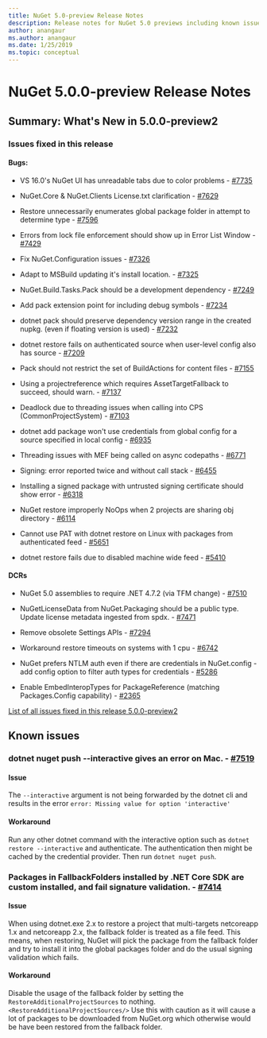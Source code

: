```yaml
---
title: NuGet 5.0-preview Release Notes
description: Release notes for NuGet 5.0 previews including known issues, bug fixes, new features, and DCRs.
author: anangaur
ms.author: anangaur
ms.date: 1/25/2019
ms.topic: conceptual
---
```


# NuGet 5.0.0-preview Release Notes

## Summary: What's New in 5.0.0-preview2

### Issues fixed in this release

#### Bugs:

* VS 16.0's NuGet UI has unreadable tabs due to color problems - [#7735](https://github.com/NuGet/Home/issues/7735)

* NuGet.Core & NuGet.Clients License.txt clarification - [#7629](https://github.com/NuGet/Home/issues/7629)

* Restore unnecessarily enumerates global package folder in attempt to determine type - [#7596](https://github.com/NuGet/Home/issues/7596)

* Errors from lock file enforcement should show up in Error List Window - [#7429](https://github.com/NuGet/Home/issues/7429)

* Fix NuGet.Configuration issues - [#7326](https://github.com/NuGet/Home/issues/7326)

* Adapt to MSBuild updating it's install location.  - [#7325](https://github.com/NuGet/Home/issues/7325)

* NuGet.Build.Tasks.Pack should be a development dependency - [#7249](https://github.com/NuGet/Home/issues/7249)

* Add pack extension point for including debug symbols - [#7234](https://github.com/NuGet/Home/issues/7234)

* dotnet pack should preserve dependency version range in the created nupkg. (even if floating version is used) - [#7232](https://github.com/NuGet/Home/issues/7232)

* dotnet restore fails on authenticated source when user-level config also has source - [#7209](https://github.com/NuGet/Home/issues/7209)

* Pack should not restrict the set of BuildActions for content files - [#7155](https://github.com/NuGet/Home/issues/7155)

* Using a projectreference which requires AssetTargetFallback to succeed, should warn. - [#7137](https://github.com/NuGet/Home/issues/7137)

* Deadlock due to threading issues when calling into CPS (CommonProjectSystem) - [#7103](https://github.com/NuGet/Home/issues/7103)

* dotnet add package won't use credentials from global config for a source specified in local config - [#6935](https://github.com/NuGet/Home/issues/6935)

* Threading issues with MEF being called on async codepaths - [#6771](https://github.com/NuGet/Home/issues/6771)

* Signing:  error reported twice and without call stack - [#6455](https://github.com/NuGet/Home/issues/6455)

* Installing a signed package with untrusted signing certificate should show error - [#6318](https://github.com/NuGet/Home/issues/6318)

* NuGet restore improperly NoOps when 2 projects are sharing obj directory - [#6114](https://github.com/NuGet/Home/issues/6114)

* Cannot use PAT with dotnet restore on Linux with packages from authenticated feed - [#5651](https://github.com/NuGet/Home/issues/5651)

* dotnet restore fails due to disabled machine wide feed - [#5410](https://github.com/NuGet/Home/issues/5410)

#### DCRs

* NuGet 5.0 assemblies to require .NET 4.7.2 (via TFM change) - [#7510](https://github.com/NuGet/Home/issues/7510)

* NuGetLicenseData from NuGet.Packaging should be a public type. Update license metadata ingested from spdx. - [#7471](https://github.com/NuGet/Home/issues/7471)

* Remove obsolete Settings APIs - [#7294](https://github.com/NuGet/Home/issues/7294)

* Workaround restore timeouts on systems with 1 cpu - [#6742](https://github.com/NuGet/Home/issues/6742)

* NuGet prefers NTLM auth even if there are credentials in NuGet.config - add config option to filter auth types for credentials - [#5286](https://github.com/NuGet/Home/issues/5286)

* Enable EmbedInteropTypes for PackageReference (matching Packages.Config capability) - [#2365](https://github.com/NuGet/Home/issues/2365)

[List of all issues fixed in this release 5.0.0-preview2](https://github.com/NuGet/Home/issues?q=is%3Aissue+is%3Aclosed+milestone%3A%224.9.2")


## Known issues

### dotnet nuget push --interactive gives an error on Mac. - [#7519](https://github.com/NuGet/Home/issues/7519)

#### Issue
The `--interactive` argument is not being forwarded by the dotnet cli and results in the error `error: Missing value for option 'interactive'`

#### Workaround
Run any other dotnet command with the interactive option such as `dotnet restore --interactive` and authenticate. The authentication then might be cached by the credential provider. Then run `dotnet nuget push`.

### Packages in FallbackFolders installed by .NET Core SDK are custom installed, and fail signature validation. - [#7414](https://github.com/NuGet/Home/issues/7414)

#### Issue
When using dotnet.exe 2.x to restore a project that multi-targets netcoreapp 1.x and netcoreapp 2.x, the fallback folder is treated as a file feed. This means, when restoring, NuGet will pick the package from the fallback folder and try to install it into the global packages folder and do the usual signing validation which fails.

#### Workaround
Disable the usage of the fallback folder by setting the `RestoreAdditionalProjectSources` to nothing. `<RestoreAdditionalProjectSources/>` Use this with caution as it will cause a lot of packages to be downloaded from NuGet.org which otherwise would be have been restored from the fallback folder.
